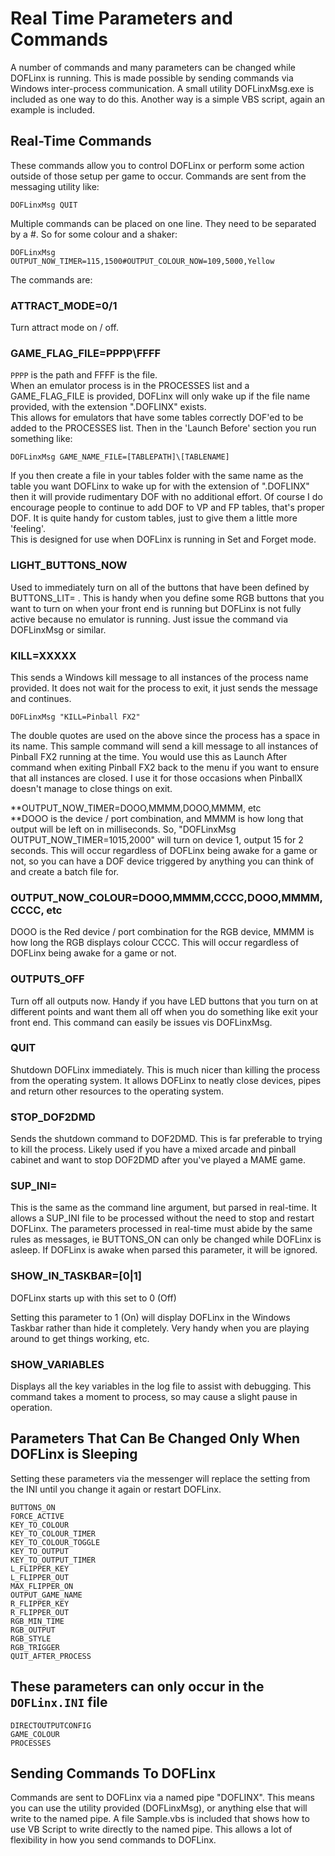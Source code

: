 # Real Time Parameters and Commands

A number of commands and many parameters can be changed while DOFLinx is
running. This is made possible by sending commands via Windows
inter-process communication. A small utility DOFLinxMsg.exe is included
as one way to do this. Another way is a simple VBS script, again an
example is included.

## Real-Time Commands

These commands allow you to control DOFLinx or perform some action
outside of those setup per game to occur. Commands are sent from the
messaging utility like:

```ascii
DOFLinxMsg QUIT
```

Multiple commands can be placed on one line. They need to be separated
by a #. So for some colour and a shaker:

```ascii
DOFLinxMsg
OUTPUT_NOW_TIMER=115,1500#OUTPUT_COLOUR_NOW=109,5000,Yellow
```

The commands are:

### ATTRACT_MODE=0/1

Turn attract mode on / off.

### GAME_FLAG_FILE=PPPP\FFFF

`PPPP` is the path and FFFF is the file.  
When an emulator process is in the PROCESSES list and a GAME_FLAG_FILE
is provided, DOFLinx will only wake up if the file name provided, with
the extension ".DOFLINX" exists.  
This allows for emulators that have some tables correctly DOF'ed to be
added to the PROCESSES list. Then in the 'Launch Before' section you run
something like:

```ascii
DOFLinxMsg GAME_NAME_FILE=[TABLEPATH]\[TABLENAME]
```

If you then create a file in your tables folder with the same name as
the table you want DOFLinx to wake up for with the extension of
".DOFLINX" then it will provide rudimentary DOF with no additional
effort. Of course I do encourage people to continue to add DOF to VP and
FP tables, that's proper DOF. It is quite handy for custom tables, just
to give them a little more 'feeling'.  
This is designed for use when DOFLinx is running in Set and Forget mode.

### LIGHT_BUTTONS_NOW

Used to immediately turn on all of the buttons that have been defined by
BUTTONS_LIT= . This is handy when you define some RGB buttons that you
want to turn on when your front end is running but DOFLinx is not fully
active because no emulator is running. Just issue the command via
DOFLinxMsg or similar.

### KILL=XXXXX

This sends a Windows kill message to all instances of the process name
provided. It does not wait for the process to exit, it just sends the
message and continues.

```ascii
DOFLinxMsg "KILL=Pinball FX2"
```

The double quotes are used on the above since the process has a space in
its name. This sample command will send a kill message to all instances
of Pinball FX2 running at the time. You would use this as Launch After
command when exiting Pinball FX2 back to the menu if you want to ensure
that all instances are closed. I use it for those occasions when
PinballX doesn't manage to close things on exit.

**OUTPUT_NOW_TIMER=DOOO,MMMM,DOOO,MMMM, etc  
**DOOO is the device / port combination, and MMMM is how long that
output will be left on in milliseconds. So, "DOFLinxMsg
OUTPUT_NOW_TIMER=1015,2000" will turn on device 1, output 15 for 2
seconds. This will occur regardless of DOFLinx being awake for a game
or not, so you can have a DOF device triggered by anything you can think
of and create a batch file for.

### OUTPUT_NOW_COLOUR=DOOO,MMMM,CCCC,DOOO,MMMM,CCCC, etc

DOOO is the Red device / port combination for the RGB device, MMMM is
how long the RGB displays colour CCCC. This will occur regardless of
DOFLinx being awake for a game or not.

### OUTPUTS_OFF

Turn off all outputs now. Handy if you have LED buttons that you turn on
at different points and want them all off when you do something like
exit your front end. This command can easily be issues vis DOFLinxMsg.

### QUIT

Shutdown DOFLinx immediately. This is much nicer than killing the
process from the operating system. It allows DOFLinx to neatly close
devices, pipes and return other resources to the operating system.

### STOP_DOF2DMD

Sends the shutdown command to DOF2DMD. This is far preferable to trying
to kill the process. Likely used if you have a mixed arcade and pinball
cabinet and want to stop DOF2DMD after you've played a MAME game.

### SUP_INI=

This is the same as the command line argument, but parsed in real-time.
It allows a SUP_INI file to be processed without the need to stop and
restart DOFLinx. The parameters processed in real-time must abide by the
same rules as messages, ie BUTTONS_ON can only be changed while DOFLinx
is asleep. If DOFLinx is awake when parsed this parameter, it will be
ignored.

### SHOW_IN_TASKBAR=[0|1]

DOFLinx starts up with this set to 0 (Off)

Setting this parameter to 1 (On) will display DOFLinx in the Windows
Taskbar rather than hide it completely. Very handy when you are playing
around to get things working, etc.

### SHOW_VARIABLES

Displays all the key variables in the log file to assist with debugging.
This command takes a moment to process, so may cause a slight pause in
operation.

## Parameters That Can Be Changed Only When DOFLinx is Sleeping

Setting these parameters via the messenger will replace the setting from
the INI until you change it again or restart DOFLinx.

```ascii
BUTTONS_ON
FORCE_ACTIVE
KEY_TO_COLOUR
KEY_TO_COLOUR_TIMER
KEY_TO_COLOUR_TOGGLE
KEY_TO_OUTPUT
KEY_TO_OUTPUT_TIMER
L_FLIPPER_KEY
L_FLIPPER_OUT
MAX_FLIPPER_ON
OUTPUT_GAME_NAME
R_FLIPPER_KEY
R_FLIPPER_OUT
RGB_MIN_TIME
RGB_OUTPUT
RGB_STYLE
RGB_TRIGGER
QUIT_AFTER_PROCESS
```

## These parameters can only occur in the `DOFLinx.INI` file

```ascii
DIRECTOUTPUTCONFIG
GAME_COLOUR
PROCESSES
```

## Sending Commands To DOFLinx

Commands are sent to DOFLinx via a named pipe "DOFLINX". This means you
can use the utility provided (DOFLinxMsg), or anything else that will
write to the named pipe. A file Sample.vbs is included that shows how to
use VB Script to write directly to the named pipe. This allows a lot of
flexibility in how you send commands to DOFLinx.
